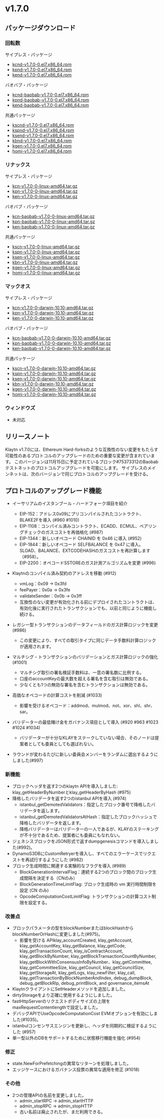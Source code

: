 # v1.7.0

## パッケージダウンロード

### 回転数<a id="rpm"></a>

サイプレス・パッケージ

- [kcnd-v1.7.0-0.el7.x86_64.rpm](https://packages.klaytn.net/klaytn/v1.7.0/kcnd-v1.7.0-0.el7.x86_64.rpm)
- [kpnd-v1.7.0-0.el7.x86_64.rpm](https://packages.klaytn.net/klaytn/v1.7.0/kpnd-v1.7.0-0.el7.x86_64.rpm)
- [kend-v1.7.0-0.el7.x86_64.rpm](https://packages.klaytn.net/klaytn/v1.7.0/kend-v1.7.0-0.el7.x86_64.rpm)

バオバブ・パッケージ

- [kcnd-baobab-v1.7.0-0.el7.x86_64.rpm](https://packages.klaytn.net/klaytn/v1.7.0/kcnd-baobab-v1.7.0-0.el7.x86_64.rpm)
- [kpnd-baobab-v1.7.0-0.el7.x86_64.rpm](https://packages.klaytn.net/klaytn/v1.7.0/kpnd-baobab-v1.7.0-0.el7.x86_64.rpm)
- [kend-baobab-v1.7.0-0.el7.x86_64.rpm](https://packages.klaytn.net/klaytn/v1.7.0/kend-baobab-v1.7.0-0.el7.x86_64.rpm)

共通パッケージ

- [kscnd-v1.7.0-0.el7.x86_64.rpm](https://packages.klaytn.net/klaytn/v1.7.0/kscnd-v1.7.0-0.el7.x86_64.rpm)
- [kspnd-v1.7.0-0.el7.x86_64.rpm](https://packages.klaytn.net/klaytn/v1.7.0/kspnd-v1.7.0-0.el7.x86_64.rpm)
- [ksend-v1.7.0-0.el7.x86_64.rpm](https://packages.klaytn.net/klaytn/v1.7.0/ksend-v1.7.0-0.el7.x86_64.rpm)
- [kbnd-v1.7.0-0.el7.x86_64.rpm](https://packages.klaytn.net/klaytn/v1.7.0/kbnd-v1.7.0-0.el7.x86_64.rpm)
- [kgen-v1.7.0-0.el7.x86_64.rpm](https://packages.klaytn.net/klaytn/v1.7.0/kgen-v1.7.0-0.el7.x86_64.rpm)
- [homi-v1.7.0-0.el7.x86_64.rpm](https://packages.klaytn.net/klaytn/v1.7.0/homi-v1.7.0-0.el7.x86_64.rpm)

### リナックス<a id="linux"></a>

サイプレス・パッケージ

- [kcn-v1.7.0-0-linux-amd64.tar.gz](https://packages.klaytn.net/klaytn/v1.7.0/kcn-v1.7.0-0-linux-amd64.tar.gz)
- [kpn-v1.7.0-0-linux-amd64.tar.gz](https://packages.klaytn.net/klaytn/v1.7.0/kpn-v1.7.0-0-linux-amd64.tar.gz)
- [ken-v1.7.0-0-linux-amd64.tar.gz](https://packages.klaytn.net/klaytn/v1.7.0/ken-v1.7.0-0-linux-amd64.tar.gz)

バオバブ・パッケージ

- [kcn-baobab-v1.7.0-0-linux-amd64.tar.gz](https://packages.klaytn.net/klaytn/v1.7.0/kcn-baobab-v1.7.0-0-linux-amd64.tar.gz)
- [kpn-baobab-v1.7.0-0-linux-amd64.tar.gz](https://packages.klaytn.net/klaytn/v1.7.0/kpn-baobab-v1.7.0-0-linux-amd64.tar.gz)
- [ken-baobab-v1.7.0-0-linux-amd64.tar.gz](https://packages.klaytn.net/klaytn/v1.7.0/ken-baobab-v1.7.0-0-linux-amd64.tar.gz)

共通パッケージ

- [kscn-v1.7.0-0-linux-amd64.tar.gz](https://packages.klaytn.net/klaytn/v1.7.0/kscn-v1.7.0-0-linux-amd64.tar.gz)
- [kspn-v1.7.0-0-linux-amd64.tar.gz](https://packages.klaytn.net/klaytn/v1.7.0/kspn-v1.7.0-0-linux-amd64.tar.gz)
- [ksen-v1.7.0-0-linux-amd64.tar.gz](https://packages.klaytn.net/klaytn/v1.7.0/ksen-v1.7.0-0-linux-amd64.tar.gz)
- [kbn-v1.7.0-0-linux-amd64.tar.gz](https://packages.klaytn.net/klaytn/v1.7.0/kbn-v1.7.0-0-linux-amd64.tar.gz)
- [kgen-v1.7.0-0-linux-amd64.tar.gz](https://packages.klaytn.net/klaytn/v1.7.0/kgen-v1.7.0-0-linux-amd64.tar.gz)
- [homi-v1.7.0-0-linux-amd64.tar.gz](https://packages.klaytn.net/klaytn/v1.7.0/homi-v1.7.0-0-linux-amd64.tar.gz)

### マックオス<a id="macos"></a>

サイプレス・パッケージ

- [kcn-v1.7.0-0-darwin-10.10-amd64.tar.gz](https://packages.klaytn.net/klaytn/v1.7.0/kcn-v1.7.0-0-darwin-10.10-amd64.tar.gz)
- [kpn-v1.7.0-0-darwin-10.10-amd64.tar.gz](https://packages.klaytn.net/klaytn/v1.7.0/kpn-v1.7.0-0-darwin-10.10-amd64.tar.gz)
- [ken-v1.7.0-0-darwin-10.10-amd64.tar.gz](https://packages.klaytn.net/klaytn/v1.7.0/ken-v1.7.0-0-darwin-10.10-amd64.tar.gz)

バオバブ・パッケージ

- [kcn-baobab-v1.7.0-0-darwin-10.10-amd64.tar.gz](https://packages.klaytn.net/klaytn/v1.7.0/kcn-baobab-v1.7.0-0-darwin-10.10-amd64.tar.gz)
- [kpn-baobab-v1.7.0-0-darwin-10.10-amd64.tar.gz](https://packages.klaytn.net/klaytn/v1.7.0/kpn-baobab-v1.7.0-0-darwin-10.10-amd64.tar.gz)
- [ken-baobab-v1.7.0-0-darwin-10.10-amd64.tar.gz](https://packages.klaytn.net/klaytn/v1.7.0/ken-baobab-v1.7.0-0-darwin-10.10-amd64.tar.gz)

共通パッケージ

- [kscn-v1.7.0-0-darwin-10.10-amd64.tar.gz](https://packages.klaytn.net/klaytn/v1.7.0/kscn-v1.7.0-0-darwin-10.10-amd64.tar.gz)
- [kspn-v1.7.0-0-darwin-10.10-amd64.tar.gz](https://packages.klaytn.net/klaytn/v1.7.0/kspn-v1.7.0-0-darwin-10.10-amd64.tar.gz)
- [ksen-v1.7.0-0-darwin-10.10-amd64.tar.gz](https://packages.klaytn.net/klaytn/v1.7.0/ksen-v1.7.0-0-darwin-10.10-amd64.tar.gz)
- [kbn-v1.7.0-0-darwin-10.10-amd64.tar.gz](https://packages.klaytn.net/klaytn/v1.7.0/kbn-v1.7.0-0-darwin-10.10-amd64.tar.gz)
- [kgen-v1.7.0-0-darwin-10.10-amd64.tar.gz](https://packages.klaytn.net/klaytn/v1.7.0/kgen-v1.7.0-0-darwin-10.10-amd64.tar.gz)
- [homi-v1.7.0-0-darwin-10.10-amd64.tar.gz](https://packages.klaytn.net/klaytn/v1.7.0/homi-v1.7.0-0-darwin-10.10-amd64.tar.gz)

### ウィンドウズ<a id="windows"></a>

- 未対応

## リリースノート

Klaytn v1.7.0には、Ethereum Hard-forksのような互換性のない変更をもたらす可能性のあるプロトコルのアップグレードのための重要な変更が含まれています。
このバージョンは11月15日に予定されているブロック#75373312のBaobabテストネットのプロトコルアップグレードを可能にします。 サイプレスのメインネットは、次のバージョンで同じプロトコルのアップグレードを受ける。

## プロトコルのアップグレード機能

- イーサリアムのイスタンブール・ハードフォーク項目を紹介
  - EIP-152：アドレス0x09にプリコンパイルされたコントラクト、BLAKE2Fを導入 (#960 #1010)
  - EIP-1108：コンパイル済みコントラクト、ECADD、ECMUL、ペアリングチェックのガスコストを再価格化 (#987)
  - EIP-1344：新しいオペコード CHAINID を 0x46 に導入 (#952)
  - EIP-1844：新しいオペコード SELFBALANCE を 0x47 に導入。 SLOAD、BALANCE、EXTCODEHASHのガスコストを再計算します（#958）。
  - EIP-2200：オペコードSSTOREのガス計測アルゴリズムを変更 (#996)

- Klaytnのコンパイル済み契約のアドレスを移動 (#912)
  - vmLog：0x09 → 0x3fd
  - feePayer：0x0a → 0x3fe
  - validateSender：0x0b → 0x3ff
  - 互換性のない変更が有効化される前にデプロイされたコントラクトは、有効化後に実行されたトランザクションでも、以前と同じように機能し続ける。

- レガシー型トランザクションのデータフィールドのガス計算ロジックを変更 (#986)
  - この変更により、すべての取引タイプに同じデータ手数料計算ロジックが適用されます。

- マルチシグ・トランザクションのバリデーションとガス計算ロジックの強化 (#1001)
  - マルチシグ取引の署名検証手数料は、一意の署名数に比例する。
  - 口座のaccountKeyの最大数を超える署名を含む取引は無効である。
  - 少なくとも1つの無効な署名を含むトランザクションは無効である。

- 高価なオペコードの計算コストを削減 (#1033)
  - 影響を受けるオペコード：addmod、mulmod、not、xor、shl、shr、sar。

- バリデーターの最低賭け金をガバナンス項目として導入 (#920 #963 #1023 #1024 #1034)
  - バリデーターが十分なKLAYをステークしていない場合、そのノードは提案者としても委員としても選ばれない。

- ラウンドが変わるたびに新しい委員会メンバーをランダムに選出するようにしました(#997)

### 新機能

- ブロックヘッダを返す2つのklaytn APIを導入しました: klay_getHeaderByNumberとklay_getHeaderByHash (#975)
- 降格したバリデータを返す2つのistanbul APIを導入 (#974)
  - istanbul_getDemotedValidators：指定したブロック番号で降格したバリデータを返します。
  - istanbul_getDemotedValidatorsAtHash：指定したブロックハッシュで降格したバリデータを返します。
  - 降格バリデーターはバリデーターの一人であるが、KLAYのステーキングが不十分であるため、提案者にも委員にもなれない。
- ジェネシスブロックをJSON形式で返すdumpgenesisコマンドを導入しました(#992)。
- DynamoS3DBにCustomRetryerを導入し、すべてのエラーケースでリクエストを再試行するようにした (#982)
- ブロック生成時間に関連する実験的なフラグを導入 (#989)
  - BlockGenerationIntervalFlag：連続する2つのブロック間のブロック生成間隔を決定する（CNのみ）
  - BlockGenerationTimeLimitFlag: ブロック生成時の vm 実行時間制限を設定 (CN のみ)
  - OpcodeComputationCostLimitFlag: トランザクションの計算コスト制限を設定する。

### 改善点

- ブロックパラメータの型をblockNumberまたはblockHashからblockNumberOrHashに変更しました(#975)。
  - 影響を受ける APIklay_accountCreated, klay_getAccount, klay_getAccountKey, klay_getBalance, klay_getCode, klay_getTransactionCount, klay_isContractAccount, klay_getBlockByNumber, klay_getBlockTransactionCountByNumber, klay_getBlockWithConsensusInfoByNumber、klay_getCommittee, klay_getCommitteeSize, klay_getCouncil, klay_getCouncilSize, klay_getStorageAt, klay_getLogs, klay_newFilter, klay_call, klay_getTransactionByBlockNumberAndIndex, debug_dumpBlock, debug_getBlockRlp, debug_printBlock, and governance_itemsAt
- KlaytnクライアントにSetHeaderメソッドを追加しました。
- dirtyStorageをより正確に使用するようにしました。
- fastHttpServerのリクエストボディサイズの上限をmaxRequestContentlengthで設定しました。
- デバッグAPIでUseOpcodeComputationCost EVMオプションを有効にしました(#1035)。
- istanbulコンセンサスエンジンを更新し、ヘッダを同期的に検証するようにした (#957)
- 単一型以外のDBをサポートするために状態移行機能を強化 (#954)

### 修正

- state.NewForPrefetchingの異常なリターンを処理しました。
- エッジケースにおけるガバナンス投票の異常な適用を修正 (#1018)

### その他

- 2つの管理APIの名前を変更しました。
  - admin_startRPC → admin_startHTTP
  - admin_stopRPC → admin_stopHTTP
  - 古い名前は廃止されたが、まだ利用できる。
